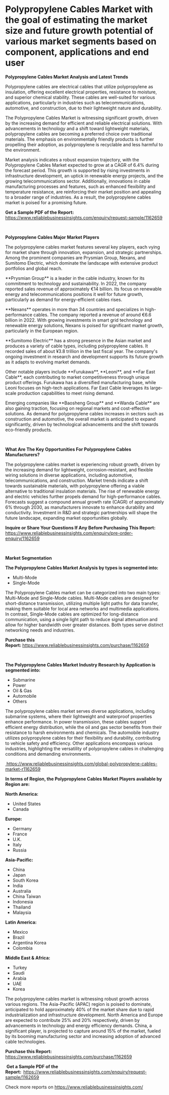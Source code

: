 <p><h1>Polypropylene Cables Market with the goal of estimating the market size and future growth potential of various market segments based on component, applications and end user</h1></p><p><strong>Polypropylene Cables Market Analysis and Latest Trends</strong></p>
<p><p>Polypropylene cables are electrical cables that utilize polypropylene as insulation, offering excellent electrical properties, resistance to moisture, and superior chemical stability. These cables are well-suited for various applications, particularly in industries such as telecommunications, automotive, and construction, due to their lightweight nature and durability.</p><p>The Polypropylene Cables Market is witnessing significant growth, driven by the increasing demand for efficient and reliable electrical solutions. With advancements in technology and a shift toward lightweight materials, polypropylene cables are becoming a preferred choice over traditional materials. The emphasis on environmentally friendly products is further propelling their adoption, as polypropylene is recyclable and less harmful to the environment.</p><p>Market analysis indicates a robust expansion trajectory, with the Polypropylene Cables Market expected to grow at a CAGR of 6.4% during the forecast period. This growth is supported by rising investments in infrastructure development, an uptick in renewable energy projects, and the growing telecommunications sector. Additionally, innovations in cable manufacturing processes and features, such as enhanced flexibility and temperature resistance, are reinforcing their market position and appealing to a broader range of industries. As a result, the polypropylene cables market is poised for a promising future.</p></p>
<p><strong>Get a Sample PDF of the Report:&nbsp;</strong> <a href="https://www.reliablebusinessinsights.com/enquiry/request-sample/1162659?utm_campaign=3083&utm_medium=2&utm_source=Github&utm_content=ia&utm_term=24032025&utm_id=polypropylene-cables">https://www.reliablebusinessinsights.com/enquiry/request-sample/1162659</a></p>
<p>&nbsp;</p>
<p><strong>Polypropylene Cables Major Market Players</strong></p>
<p><p>The polypropylene cables market features several key players, each vying for market share through innovation, expansion, and strategic partnerships. Among the prominent companies are Prysmian Group, Nexans, and Sumitomo Electric, which dominate the landscape with extensive product portfolios and global reach.</p><p>**Prysmian Group** is a leader in the cable industry, known for its commitment to technology and sustainability. In 2022, the company reported sales revenue of approximately €14 billion. Its focus on renewable energy and telecommunications positions it well for future growth, particularly as demand for energy-efficient cables rises.</p><p>**Nexans** operates in more than 34 countries and specializes in high-performance cables. The company reported a revenue of around €6.6 billion in 2022. With growing investments in smart grid technology and renewable energy solutions, Nexans is poised for significant market growth, particularly in the European region.</p><p>**Sumitomo Electric** has a strong presence in the Asian market and produces a variety of cable types, including polypropylene cables. It recorded sales of about ¥3.8 trillion in the last fiscal year. The company's ongoing investment in research and development supports its future growth as it adapts to evolving market demands.</p><p>Other notable players include **Furukawa**, **Leoni**, and **Far East Cable**, each contributing to market competitiveness through unique product offerings. Furukawa has a diversified manufacturing base, while Leoni focuses on high-tech applications. Far East Cable leverages its large-scale production capabilities to meet rising demand.</p><p>Emerging companies like **Baosheng Group** and **Wanda Cable** are also gaining traction, focusing on regional markets and cost-effective solutions. As demand for polypropylene cables increases in sectors such as construction and automotive, the overall market is anticipated to expand significantly, driven by technological advancements and the shift towards eco-friendly products.</p></p>
<p>&nbsp;</p>
<p><strong>What Are The Key Opportunities For Polypropylene Cables Manufacturers?</strong></p>
<p><p>The polypropylene cables market is experiencing robust growth, driven by the increasing demand for lightweight, corrosion-resistant, and flexible wiring solutions in diverse applications, including automotive, telecommunications, and construction. Market trends indicate a shift towards sustainable materials, with polypropylene offering a viable alternative to traditional insulation materials. The rise of renewable energy and electric vehicles further propels demand for high-performance cables. Forecasts suggest a compound annual growth rate (CAGR) of approximately 6% through 2030, as manufacturers innovate to enhance durability and conductivity. Investment in R&D and strategic partnerships will shape the future landscape, expanding market opportunities globally.</p></p>
<p><strong>Inquire or Share Your Questions If Any Before Purchasing This Report:</strong> <a href="https://www.reliablebusinessinsights.com/enquiry/pre-order-enquiry/1162659?utm_campaign=3083&utm_medium=2&utm_source=Github&utm_content=ia&utm_term=24032025&utm_id=polypropylene-cables">https://www.reliablebusinessinsights.com/enquiry/pre-order-enquiry/1162659</a></p>
<p>&nbsp;</p>
<p><strong>Market Segmentation</strong></p>
<p><strong>The Polypropylene Cables Market Analysis by types is segmented into:</strong></p>
<p><ul><li>Multi-Mode</li><li>Single-Mode</li></ul></p>
<p><p>The Polypropylene Cables market can be categorized into two main types: Multi-Mode and Single-Mode cables. Multi-Mode cables are designed for short-distance transmission, utilizing multiple light paths for data transfer, making them suitable for local area networks and multimedia applications. In contrast, Single-Mode cables are optimized for long-distance communication, using a single light path to reduce signal attenuation and allow for higher bandwidth over greater distances. Both types serve distinct networking needs and industries.</p></p>
<p><strong>Purchase this Report:&nbsp;</strong><a href="https://www.reliablebusinessinsights.com/purchase/1162659?utm_campaign=3083&utm_medium=2&utm_source=Github&utm_content=ia&utm_term=24032025&utm_id=polypropylene-cables">https://www.reliablebusinessinsights.com/purchase/1162659</a></p>
<p>&nbsp;</p>
<p><strong>The Polypropylene Cables Market Industry Research by Application is segmented into:</strong></p>
<p><ul><li>Submarine</li><li>Power</li><li>Oil & Gas</li><li>Automobile</li><li>Others</li></ul></p>
<p><p>The polypropylene cables market serves diverse applications, including submarine systems, where their lightweight and waterproof properties enhance performance. In power transmission, these cables support efficient energy distribution, while the oil and gas sector benefits from their resistance to harsh environments and chemicals. The automobile industry utilizes polypropylene cables for their flexibility and durability, contributing to vehicle safety and efficiency. Other applications encompass various industries, highlighting the versatility of polypropylene cables in challenging conditions and demanding environments.</p></p>
<p><a href="https://www.reliablebusinessinsights.com/global-polypropylene-cables-market-r1162659?utm_campaign=3083&utm_medium=2&utm_source=Github&utm_content=ia&utm_term=24032025&utm_id=polypropylene-cables">&nbsp;https://www.reliablebusinessinsights.com/global-polypropylene-cables-market-r1162659</a></p>
<p><strong>In terms of Region, the Polypropylene Cables Market Players available by Region are:</strong></p>
<p>
    <p> <strong> North America: </strong>
        <ul>
            <li>United States</li>
            <li>Canada</li>
        </ul>
        </p> 
    <p> <strong> Europe: </strong>
        <ul>
            <li>Germany</li>
            <li>France</li>
            <li>U.K.</li>
            <li>Italy</li>
            <li>Russia</li>
        </ul>
        </p> 
    <p> <strong> Asia-Pacific: </strong>
        <ul>
            <li>China</li>
            <li>Japan</li>
            <li>South Korea</li>
            <li>India</li>
            <li>Australia</li>
            <li>China Taiwan</li>
            <li>Indonesia</li>
            <li>Thailand</li>
            <li>Malaysia</li>
        </ul>
        </p> 
    <p> <strong> Latin America: </strong>
        <ul>
            <li>Mexico</li>
            <li>Brazil</li>
            <li>Argentina Korea</li>
            <li>Colombia</li>
        </ul>
        </p> 
    <p> <strong> Middle East & Africa: </strong>
        <ul>
            <li>Turkey</li>
            <li>Saudi</li>
            <li>Arabia</li>
            <li>UAE</li>
            <li>Korea</li>
        </ul>
    </p>
    </p>
<p><p>The polypropylene cables market is witnessing robust growth across various regions. The Asia-Pacific (APAC) region is poised to dominate, anticipated to hold approximately 40% of the market share due to rapid industrialization and infrastructure development. North America and Europe are expected to contribute 25% and 20% respectively, driven by advancements in technology and energy efficiency demands. China, a significant player, is projected to capture around 15% of the market, fueled by its booming manufacturing sector and increasing adoption of advanced cable technologies.</p></p>
<p><strong>Purchase this Report: </strong><a href="https://www.reliablebusinessinsights.com/purchase/1162659?utm_campaign=3083&utm_medium=2&utm_source=Github&utm_content=ia&utm_term=24032025&utm_id=polypropylene-cables">https://www.reliablebusinessinsights.com/purchase/1162659</a></p>
<p>&nbsp;<strong>Get a Sample PDF of the Report:&nbsp;&nbsp;</strong><a href="https://www.reliablebusinessinsights.com/enquiry/request-sample/1162659?utm_campaign=3083&utm_medium=2&utm_source=Github&utm_content=ia&utm_term=24032025&utm_id=polypropylene-cables">https://www.reliablebusinessinsights.com/enquiry/request-sample/1162659</a></p>
<p><strong></strong></p>
<p>Check more reports on <a href="https://www.reliablebusinessinsights.com/?utm_campaign=3083&utm_medium=2&utm_source=Github&utm_content=ia&utm_term=24032025&utm_id=polypropylene-cables">https://www.reliablebusinessinsights.com/</a></p>